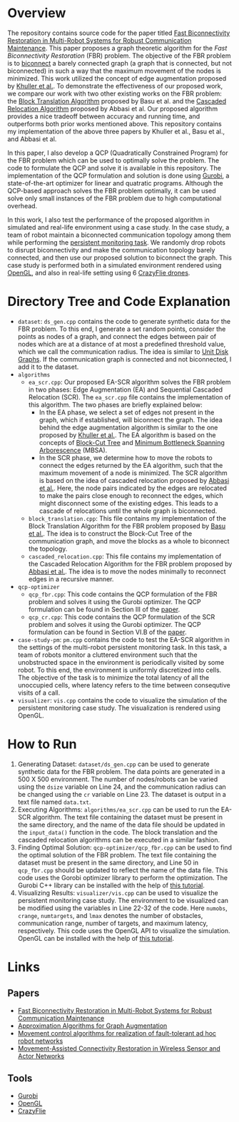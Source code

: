 # Overview
The repository contains source code for the paper titled [Fast Biconnectivity Restoration in Multi-Robot Systems for Robust Communication Maintenance](https://arxiv.org/pdf/2011.00685.pdf). This paper proposes a graph theoretic algorithm for the _Fast Biconnectivity Restoration_ (FBR) problem. The objective of the FBR problem is to [biconnect](https://en.wikipedia.org/wiki/Biconnected_graph) a barely connected graph (a graph that is connected, but not biconnected) in such a way that the maximum movement of the nodes is minimized. This work utilized the concept of edge augmentation proposed by [Khuller et al.](https://www.sciencedirect.com/science/article/abs/pii/S0196677483710102). To demonstrate the effectiveness of our proposed work, we compare our work with two other existing works on the FBR problem: the [Block Translation Algorithm](https://ieeexplore.ieee.org/document/1316760) proposed by Basu et al. and the [Cascaded Relocation Algorithm](https://ieeexplore.ieee.org/document/4689552) proposed by Abbasi et al. Our proposed algorithm provides a nice tradeoff between accuracy and running time, and outperforms both prior works mentioned above. This repository contains my implementation of the above three papers by Khuller et al., Basu et al., and Abbasi et al.

In this paper, I also develop a QCP (Quadratically Constrained Program) for the FBR problem which can be used to optimally solve the problem. The code to formulate the QCP and solve it is available in this repository. The implementation of the QCP formulation and solution is done using [Gurobi](https://www.gurobi.com/solutions/gurobi-optimizer), a state-of-the-art optimizer for linear and quatratic programs. Although the QCP-based approach solves the FBR problem optimally, it can be used solve only small instances of the FBR problem due to high computational overhead.

In this work, I also test the performance of the proposed algorithm in simulated and real-life environment using a case study. In the case study, a team of robot maintain a biconnected communication topology among them while performing the [persistent monitoring task](https://ieeexplore.ieee.org/abstract/document/8815211). We randomly drop robots to disrupt biconnectivity and make the communication topology barely connected, and then use our proposed solution to biconnect the graph. This case study is performed both in a simulated environment rendered using [OpenGL](https://open.gl/), and also in real-life setting using 6 [CrazyFlie drones](https://www.bitcraze.io/products/crazyflie-2-1/).

# Directory Tree and Code Explanation

* `dataset`: `ds_gen.cpp` contains the code to generate synthetic data for the FBR problem. To this end, I generate a set random points, consider the points as nodes of a graph, and connect the edges between pair of nodes which are at a distance of at most a predefined threshold value, which we call the communication radius. The idea is similar to [Unit Disk Graphs](https://en.wikipedia.org/wiki/Unit_disk_graph). If the communication graph is connected and not biconnected, I add it to the dataset. 
* `algorithms`
  * `ea_scr.cpp`: Our proposed EA-SCR algorithm solves the FBR problem in two phases: Edge Augmentation (EA) and Sequential Cascaded Relocation (SCR). The `ea_scr.cpp` file contains the implementation of this algorithm. The two phases are briefly explained below:
    * In the EA phase, we select a set of edges not present in the graph, which if established, will biconnect the graph. The idea behind the edge augmentation algorithm is similar to the one proposed by [Khuller et al.](https://www.sciencedirect.com/science/article/abs/pii/S0196677483710102). The EA algorithm is based on the concepts of [Block-Cut Tree](https://en.wikipedia.org/wiki/Biconnected_component) and [Minimum Bottleneck Spanning Arborescence](https://en.wikipedia.org/wiki/Minimum_bottleneck_spanning_tree) (MBSA).
    * In the SCR phase, we determine how to move the robots to connect the edges returned by the EA algorithm, such that the maximum movement of a node is minimized. The SCR algorithm is based on the idea of cascaded relocation proposed by [Abbasi et al.](https://ieeexplore.ieee.org/document/4689552). Here, the node pairs indicated by the edges are relocated to make the pairs close enough to reconnect the edges, which might disconnect some of the existing edges. This leads to a cascade of relocations until the whole graph is biconnected.
  * `block_translation.cpp`: This file contains my implementation of the Block Translation Algorithm for the FBR problem proposed by [Basu et al.](https://ieeexplore.ieee.org/document/1316760). The idea is to construct the Block-Cut Tree of the communication graph, and move the blocks as a whole to biconnect the topology. 
  * `cascaded_relocation.cpp`: This file contains my implementation of the Cascaded Relocation Algorithm for the FBR problem proposed by [Abbasi et al.](https://ieeexplore.ieee.org/document/4689552). The idea is to move the nodes minimally to reconnect edges in a recursive manner.
* `qcp-optimizer`
  * `qcp_fbr.cpp`: This code contains the QCP formulation of the FBR problem and solves it using the Gurobi optimizer. The QCP formulation can be found in Section III of the [paper](https://arxiv.org/pdf/2011.00685.pdf). 
  * `qcp_cr.cpp`: This code contains the QCP formulation of the SCR problem and solves it using the Gurobi optimizer. The QCP formulation can be found in Section VI.B of the [paper](https://arxiv.org/pdf/2011.00685.pdf).
* `case-study-pm`: `pm.cpp` contains the code to test the EA-SCR algorithm in the settings of the multi-robot persistent monitoring task. In this task, a team of robots monitor a cluttered environment such that the unobstructed space in the environment is periodically visited by some robot. To this end, the environment is uniformly discretized into cells. The objective of the task is to minimize the total latency of all the unoccupied cells, where latency refers to the time between consequtive visits of a call.
* `visualizer`: `vis.cpp` contains the code to visualize the simulation of the persistent monitoring case study. The visualization is rendered using OpenGL.


# How to Run

1. Generating Dataset: `dataset/ds_gen.cpp` can be used to generate synthetic data for the FBR problem. The data points are generated in a 500 X 500 environment. The number of nodes/robots can be varied using the `dsize` variable on Line 24, and the communication radius can be changed using the `cr` variable on Line 23. The dataset is output in a text file named `data.txt`.
2. Executing Algorithms: `algorithms/ea_scr.cpp` can be used to run the EA-SCR algorithm. The text file containing the dataset must be present in the same directory, and the name of the data file should be updated in the `input_data()` function in the code. The block translation and the cascaded relocation algorithms can be executed in a similar fashion.
3. Finding Optimal Solution: `qcp-optimizer/qcp_fbr.cpp` can be used to find the optimal solution of the FBR problem. The text file containing the dataset must be present in the same directory, and Line 50 in `qcp_fbr.cpp` should be updated to reflect the name of the data file. This code uses the Gorobi optimizer library to perform the optimization. The Gurobi C++ library can be installed with the help of [this tutorial](https://support.gurobi.com/hc/en-us/community/posts/360050201071-How-to-install-gurobi-in-C-Interface).
4. Visualizing Results: `visualizer/vis.cpp` can be used to visualize the persistent monitoring case study. The environment to be visualized can be modified using the variables in Line 22-32 of the code. Here `numobs`, `crange`, `numtargets`, and `lmax` denotes the number of obstacles, communication range, number of targets, and maximum latency, respectively. This code uses the OpenGL API to visualize the simulation. OpenGL can be installed with the help of [this tutorial](https://www.opengl-tutorial.org/beginners-tutorials/tutorial-1-opening-a-window/).


# Links

## Papers
* [Fast Biconnectivity Restoration in Multi-Robot Systems for Robust Communication Maintenance](https://arxiv.org/pdf/2011.00685.pdf)
* [Approximation Algorithms for Graph Augmentation](https://www.sciencedirect.com/science/article/abs/pii/S0196677483710102)
* [Movement control algorithms for realization of fault-tolerant ad hoc robot networks](https://ieeexplore.ieee.org/document/1316760)
* [Movement-Assisted Connectivity Restoration in Wireless Sensor and Actor Networks](https://ieeexplore.ieee.org/document/4689552)

## Tools
* [Gurobi](https://www.gurobi.com/solutions/gurobi-optimizer)
* [OpenGL](https://open.gl/)
* [CrazyFlie](https://www.bitcraze.io/products/crazyflie-2-1/)

